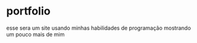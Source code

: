 # portfolio
esse sera um site usando minhas habilidades de programação mostrando um pouco mais de mim
